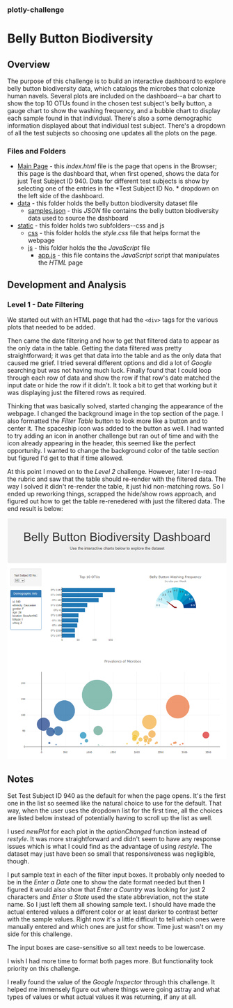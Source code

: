 ### plotly-challenge
# Belly Button Biodiversity

## Overview

The purpose of this challenge is to build an interactive dashboard to explore belly button biodiversity data, which catalogs the microbes that colonize human navels. Several plots are included on the dashboard--a bar chart to show the top 10 OTUs found in the chosen test subject's belly button, a gauge chart to show the washing frequency, and a bubble chart to display each sample found in that individual. There's also a some demographic information displayed about that individual test subject. There's a dropdown of all the test subjects so choosing one updates all the plots on the page.


### Files and Folders

* [Main Page](index.html) - this *index.html* file is the page that opens in the Browser; this page is the dashboard that, when first opened, shows the data for just Test Subject ID 940. Data for different test subjects is show by selecting one of the entries in the *Test Subject ID No. * dropdown on the left side of the dashboard.
* [data](data/) - this folder holds the belly button biodiversity dataset file
    * [samples.json](data/samples.json) - this *JSON* file contains the belly button biodiversity data used to source the dashboard
* [static](static/) - this folder holds two subfolders--css and js
    * [css](static/css/) - this folder holds the *style.css* file that helps format the webpage
    * [js](static/js/) - this folder holds the the *JavaScript* file
        * [app.js](static/js/app.js) - this file contains the *JavaScript* script that manipulates the *HTML* page


## Development and Analysis

### Level 1 - Date Filtering

We started out with an HTML page that had the `<div>` tags for the various plots that needed to be added. 

Then came the date filtering and how to get that filtered data to appear as the only data in the table. Getting the data filtered was pretty straightforward; it was get that data into the table and as the only data that caused me grief. I tried several different options and did a lot of *Google* searching but was not having much luck. Finally found that I could loop through each row of data and show the row if that row's date matched the input date or hide the row if it didn't. It took a bit to get that working but it was displaying just the filtered rows as required. 

Thinking that was basically solved, started changing the appearance of the webpage. I changed the background image in the top section of the page. I also formatted the *Filter Table* button to look more like a button and to center it. The spaceship icon was added to the button as well. I had wanted to try adding an icon in another challenge but ran out of time and with the icon already appearing in the header, this seemed like the perfect opportunity. I wanted to change the background color of the table section but figured I'd get to that if time allowed. 

At this point I moved on to the *Level 2* challenge. However, later I re-read the rubric and saw that the table should re-render with the filtered data. The way I solved it didn't re-render the table, it just hid non-matching rows. So I ended up reworking things, scrapped the hide/show rows approach, and figured out how to get the table re-renedered with just the filtered data. The end result is below:

![images/bb_dashboard.PNG](images/bb_dashboard.PNG)


## Notes

Set Test Subject ID 940 as the default for when the page opens. It's the first one in the list so seemed like the natural choice to use for the default. That way, when the user uses the dropdown list for the first time, all the choices are listed below instead of potentially having to scroll up the list as well.

I used *newPlot* for each plot in the *optionChanged* function instead of *restyle*. It was more straightforward and didn't seem to have any response issues which is what I could find as the advantage of using *restyle*. The dataset may just have been so small that responsiveness was negligible, though.

I put sample text in each of the filter input boxes. It probably only needed to be in the *Enter a Date* one to show the date format needed but then I figured it would also show that *Enter a Country* was looking for just 2 characters and *Enter a State* used the state abbreviation, not the state name. So I just left them all showing sample text. I should have made the actual entered values a different color or at least darker to contrast better with the sample values. Right now it's a little difficult to tell which ones were manually entered and which ones are just for show. Time just wasn't on my side for this challenge.

The input boxes are case-sensitive so all text needs to be lowercase.

I wish I had more time to format both pages more. But functionality took priority on this challenge.

I really found the value of the *Google Inspector* through this challenge. It helped me immensely figure out where things were going astray and what types of values or what actual values it was returning, if any at all.
